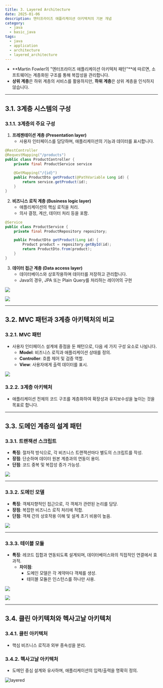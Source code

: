 ```yaml
---
title: 3. Layered Architecture
date: 2025-01-06
description: 엔터프라이즈 애플리케이션 아키텍처의 기본 개념
category:
  - java
  - basic_java
tags:
  - java
  - application
  - architecture
  - layered_architecture
---
```


- **Martin Fowler의 "엔터프라이즈 애플리케이션 아키텍처 패턴"**에 따르면, 소프트웨어는 계층화된 구조를 통해 복잡성을 관리합니다.  
- **상위 계층**은 하위 계층의 서비스를 활용하지만, **하위 계층**은 상위 계층을 인식하지 않습니다.

---

## 3.1. 3계층 시스템의 구성

### 3.1.1. 3계층의 주요 구성

1. **프레젠테이션 계층 (Presentation layer)**  
   - 사용자 인터페이스를 담당하며, 애플리케이션의 기능과 데이터를 표시합니다.

```java
@RestController
@RequestMapping("/products")
public class ProductController {
	private final ProductService service
	
    @GetMapping("/{id}")
    public ProductDto getProduct(@PathVariable Long id) {
        return service.getProduct(id);
    }
}
```

2. **비즈니스 로직 계층 (Business logic layer)**  
   - 애플리케이션의 핵심 로직을 처리.  
   - 의사 결정, 계산, 데이터 처리 등을 포함.

```java
@Service
public class ProductService {
	private final ProductRepository repository;

    public ProductDto getProduct(Long id) {
        Product product = repository.getById(id);
        return ProductDto.from(product);
    }
}
```

3. **데이터 접근 계층 (Data access layer)**  
   - 데이터베이스와 상호작용하며 데이터를 저장하고 관리합니다.
   - Java의 경우, JPA 또는 Plain Query를 처리하는 레이어의 구현

![](img/세가지주요계층.png)

![](./img/Pasted%20image%2020250119160116.png)

---

## 3.2. MVC 패턴과 3계층 아키텍처의 비교

### 3.2.1. MVC 패턴  
- 사용자 인터페이스 설계에 중점을 둔 패턴으로, 다음 세 가지 구성 요소로 나뉩니다.  
  - **Model**: 비즈니스 로직과 애플리케이션 상태를 정의.  
  - **Controller**: 흐름 제어 및 검증 역할.  
  - **View**: 사용자에게 출력 데이터를 표시.

![](img/mvc2.png)

### 3.2.2. 3계층 아키텍처  
- 애플리케이션 전체의 코드 구조를 계층화하여 확장성과 유지보수성을 높이는 것을 목표로 합니다.

---

## 3.3. 도메인 계층의 설계 패턴

### 3.3.1. 트랜잭션 스크립트
- **특징**: 절차적 방식으로, 각 비즈니스 트랜잭션마다 별도의 스크립트를 작성.  
- **장점**: 단순하며 데이터 원본 계층과의 연동이 용이.  
- **단점**: 코드 중복 및 복잡성 증가 가능성.

![](img/트랜잭션스크립트.png)

---

### 3.3.2. 도메인 모델
- **특징**: 객체지향적인 접근으로, 각 객체가 관련된 논리를 담당.  
- **장점**: 복잡한 비즈니스 로직 처리에 적합.  
- **단점**: 객체 간의 상호작용 이해 및 설계 초기 비용이 높음.

![](img/도메인모델.png)

---

### 3.3.3. 테이블 모듈
- **특징**: 레코드 집합과 연동되도록 설계되며, 데이터베이스와의 직접적인 연결에서 효과적.  
  - **차이점**:  
    - 도메인 모델은 각 계약마다 객체를 생성.  
    - 테이블 모듈은 인스턴스를 하나만 사용.

![](img/테이블모듈.png)

![](img/도메인논리복잡도그래프.png)

---

## 3.4. 클린 아키텍처와 헥사고날 아키텍처

### 3.4.1. 클린 아키텍처  
- 핵심 비즈니스 로직과 외부 종속성을 분리.

### 3.4.2. 헥사고날 아키텍처  
- 도메인 중심 설계와 유사하며, 애플리케이션의 입력/출력을 명확히 정의.

![layered](./img/IMG_1257.jpeg)
